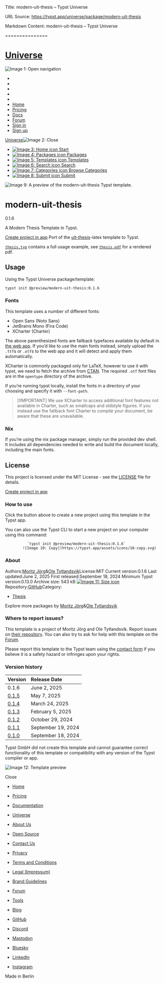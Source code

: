 Title: modern-uit-thesis – Typst Universe

URL Source: https://typst.app/universe/package/modern-uit-thesis

Markdown Content:
modern-uit-thesis – Typst Universe

===============

[Universe](https://typst.app/universe/)
=======================================

![Image 1: Open navigation](https://typst.app/assets/icons/16-hamburger-dark.svg)
*   [](https://github.com/typst/)
*   [](https://discord.gg/2uDybryKPe)
*   [](https://mastodon.social/@typst)
*   [](https://bsky.app/profile/typst.app)
*   [](https://www.linkedin.com/company/typst/)
*   [Home](https://typst.app/)
*   [Pricing](https://typst.app/pricing/)
*   [Docs](https://typst.app/docs/)
*   [Forum](https://forum.typst.app/)
*   [Sign in](https://typst.app/signin/)
*   [Sign up](https://typst.app/signup/)

[Universe](https://typst.app/universe/)![Image 2: Close](https://typst.app/assets/icons/16-close-dark.svg)
*   [![Image 3: Home icon](https://typst.app/assets/icons/16-home.svg) Start](https://typst.app/universe/)
*   [![Image 4: Packages icon](https://typst.app/assets/icons/16-packages.svg) Packages](https://typst.app/universe/search/?kind=packages)
*   [![Image 5: Templates icon](https://typst.app/assets/icons/16-template.svg) Templates](https://typst.app/universe/search/?kind=templates)
*   [![Image 6: Search icon](https://typst.app/assets/icons/16-search.svg) Search](https://typst.app/universe/search/)
*   [![Image 7: Categories icon](https://typst.app/assets/icons/16-grid.svg) Browse Categories](https://typst.app/universe/#categories)
*   [![Image 8: Submit icon](https://typst.app/assets/icons/16-arrow-up.svg) Submit](https://github.com/typst/packages)

![Image 9: A preview of the modern-uit-thesis Typst template.](https://packages.typst.org/preview/thumbnails/modern-uit-thesis-0.1.6-small.webp)

modern-uit-thesis
=================

0.1.6

A Modern Thesis Template in Typst.

[Create project in app](https://typst.app/app?template=modern-uit-thesis&version=0.1.6)
Port of the [uit-thesis](https://github.com/egraff/uit-thesis)-latex template to Typst.

[`thesis.typ`](https://github.com/typst/packages/raw/main/packages/preview/modern-uit-thesis/0.1.6/template/thesis.typ) contains a full usage example, see [`thesis.pdf`](https://github.com/typst/packages/raw/main/packages/preview/modern-uit-thesis/0.1.6/template/thesis.pdf) for a rendered pdf.

Usage
-----

Using the Typst Universe package/template:

```bash
typst init @preview/modern-uit-thesis:0.1.6
```

### Fonts

This template uses a number of different fonts:

*   Open Sans (Noto Sans)
*   JetBrains Mono (Fira Code)
*   XCharter (Charter)

The above parenthesized fonts are fallback typefaces available by default in [the web app](https://typst.app/). If you’d like to use the main fonts instead, simply upload the `.ttf`s or `.otf`s to the web app and it will detect and apply them automatically.

XCharter is commonly packaged only for LaTeX, however to use it with typst, we need to fetch the archive from [CTAN](https://mirrors.ctan.org/fonts/xcharter.zip). The required `.otf` font files are in the `opentype` directory of the archive.

If you’re running typst locally, install the fonts in a directory of your choosing and specify it with `--font-path`.

> [!IMPORTANT] We use XCharter to access additional font features not available in Charter, such as smallcaps and oldstyle figures. If you instead use the fallback font Charter to compile your document, be aware that these are unavailable.

### Nix

If you’re using the nix package manager, simply run the provided dev shell. It includes all dependencies needed to write and build the document locally, including the main fonts.

License
-------

This project is licensed under the MIT License - see the [LICENSE](https://github.com/typst/packages/raw/main/packages/preview/modern-uit-thesis/0.1.6/LICENSE) file for details.

[Create project in app](https://typst.app/app?template=modern-uit-thesis&version=0.1.6)
### How to use

Click the button above to create a new project using this template in the Typst app.

You can also use the Typst CLI to start a new project on your computer using this command:

              `typst init @preview/modern-uit-thesis:0.1.6`
            ![Image 10: Copy](https://typst.app/assets/icons/16-copy.svg)

### About

Authors:[Moritz Jörg](https://github.com/mrtz-j)&[Ole Tytlandsvik](https://github.com/otytlandsvik)License:MIT Current version:0.1.6 Last updated:June 2, 2025 First released:September 18, 2024 Minimum Typst version:0.13.0 Archive size: 543 kB [![Image 11: Size icon](https://typst.app/assets/icons/16-download.svg)](https://packages.typst.org/preview/modern-uit-thesis-0.1.6.tar.gz)Repository:[GitHub](https://github.com/mrtz-j/typst-thesis-template)Category:
*   [Thesis](https://typst.app/universe/search/?category=thesis)

Explore more packages by [Moritz Jörg](https://typst.app/universe/search/?q=author%3A%22Moritz%20J%C3%B6rg%22)&[Ole Tytlandsvik](https://typst.app/universe/search/?q=author%3A%22Ole%20Tytlandsvik%22)

### Where to report issues?

This template is a project of Moritz Jörg and Ole Tytlandsvik. Report issues on [their repository](https://github.com/mrtz-j/typst-thesis-template). You can also try to ask for help with this template on the [Forum](https://forum.typst.app/).

Please report this template to the Typst team using the [contact form](https://typst.app/contact) if you believe it is a safety hazard or infringes upon your rights.

### Version history

| Version | Release Date |
| :--- | :--- |
| 0.1.6 | June 2, 2025 |
| [0.1.5](https://typst.app/universe/package/modern-uit-thesis/0.1.5/) | May 7, 2025 |
| [0.1.4](https://typst.app/universe/package/modern-uit-thesis/0.1.4/) | March 24, 2025 |
| [0.1.3](https://typst.app/universe/package/modern-uit-thesis/0.1.3/) | February 5, 2025 |
| [0.1.2](https://typst.app/universe/package/modern-uit-thesis/0.1.2/) | October 29, 2024 |
| [0.1.1](https://typst.app/universe/package/modern-uit-thesis/0.1.1/) | September 19, 2024 |
| [0.1.0](https://typst.app/universe/package/modern-uit-thesis/0.1.0/) | September 18, 2024 |

Typst GmbH did not create this template and cannot guarantee correct functionality of this template or compatibility with any version of the Typst compiler or app.

![Image 12: Template preview](https://packages.typst.org/preview/thumbnails/modern-uit-thesis-0.1.6.webp)

Close

*   [Home](https://typst.app/)
*   [Pricing](https://typst.app/pricing/)
*   [Documentation](https://typst.app/docs/)
*   [Universe](https://typst.app/universe/)
*   [About Us](https://typst.app/about/)
*   [Open Source](https://typst.app/open-source/)
*   [Contact Us](https://typst.app/contact/)
*   [Privacy](https://typst.app/privacy/)
*   [Terms and Conditions](https://typst.app/terms)
*   [Legal (Impressum)](https://typst.app/legal/)
*   [Brand Guidelines](https://typst.app/legal/brand/)

*   [Forum](https://forum.typst.app/)
*   [Tools](https://typst.app/tools/)
*   [Blog](https://typst.app/blog/)
*   [GitHub](https://github.com/typst/)
*   [Discord](https://discord.gg/2uDybryKPe)
*   [Mastodon](https://mastodon.social/@typst)
*   [Bluesky](https://bsky.app/profile/typst.app)
*   [LinkedIn](https://www.linkedin.com/company/typst/)
*   [Instagram](https://instagram.com/typstapp/)

Made in Berlin
